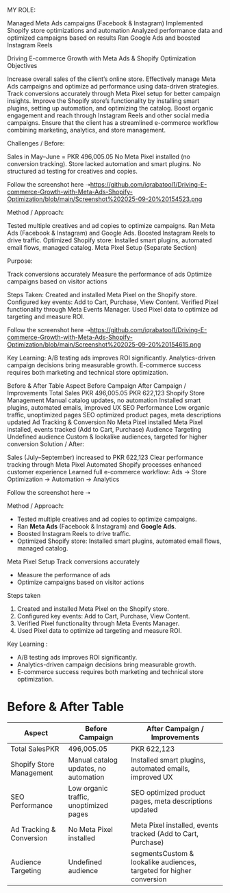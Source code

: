 MY ROLE:

Managed Meta Ads campaigns (Facebook & Instagram)
Implemented Shopify store optimizations and automation
Analyzed performance data and optimized campaigns based on results
Ran Google Ads and boosted Instagram Reels

Driving E-commerce Growth with Meta Ads & Shopify Optimization
Objectives

Increase overall sales of the client’s online store.
Effectively manage Meta Ads campaigns and optimize ad performance using data-driven strategies.
Track conversions accurately through Meta Pixel setup for better campaign insights.
Improve the Shopify store’s functionality by installing smart plugins, setting up automation, and optimizing the catalog.
Boost organic engagement and reach through Instagram Reels and other social media campaigns.
Ensure that the client has a streamlined e-commerce workflow combining marketing, analytics, and store management.

Challenges / Before:

Sales in May–June = PKR 496,005.05
No Meta Pixel installed (no conversion tracking).
Store lacked automation and smart plugins.
No structured ad testing for creatives and copies.

Follow the screenshot here ➝https://github.com/iqrabatool1/Driving-E-commerce-Growth-with-Meta-Ads-Shopify-Optimization/blob/main/Screenshot%202025-09-20%20154523.png

Method / Approach:

Tested multiple creatives and ad copies to optimize campaigns.
Ran Meta Ads (Facebook & Instagram) and Google Ads.
Boosted Instagram Reels to drive traffic.
Optimized Shopify store: Installed smart plugins, automated email flows, managed catalog.
Meta Pixel Setup (Separate Section)

Purpose:

Track conversions accurately
Measure the performance of ads
Optimize campaigns based on visitor actions

Steps Taken:
Created and installed Meta Pixel on the Shopify store.
Configured key events: Add to Cart, Purchase, View Content.
Verified Pixel functionality through Meta Events Manager.
Used Pixel data to optimize ad targeting and measure ROI.


Follow the screenshot here ➝https://github.com/iqrabatool1/Driving-E-commerce-Growth-with-Meta-Ads-Shopify-Optimization/blob/main/Screenshot%202025-09-20%20154615.png

Key Learning:
A/B testing ads improves ROI significantly.
Analytics-driven campaign decisions bring measurable growth.
E-commerce success requires both marketing and technical store optimization.

Before & After Table
Aspect	Before Campaign	After Campaign / Improvements
Total Sales PKR	496,005.05	PKR 622,123
Shopify Store Management	Manual catalog updates, no automation	Installed smart plugins, automated emails, improved UX
SEO Performance	Low organic traffic, unoptimized pages	SEO optimized product pages, meta descriptions updated
Ad Tracking & Conversion	No Meta Pixel installed	Meta Pixel installed, events tracked (Add to Cart, Purchase)
Audience Targeting	Undefined audience	Custom & lookalike audiences, targeted for higher conversion
Solution / After:

Sales (July–September) increased to PKR 622,123
Clear performance tracking through Meta Pixel
Automated Shopify processes enhanced customer experience
Learned full e-commerce workflow: Ads → Store Optimization → Automation → Analytics

 Follow the screenshot here ➝


Method / Approach:

- Tested multiple creatives and ad copies to optimize campaigns.
- Ran **Meta Ads** (Facebook & Instagram) and **Google Ads**.
- Boosted Instagram Reels to drive traffic.
- Optimized Shopify store: Installed smart plugins, automated email flows, managed catalog.

Meta Pixel Setup 
  Track conversions accurately
- Measure the performance of ads
- Optimize campaigns based on visitor actions

Steps taken
1. Created and installed Meta Pixel on the Shopify store.
2. Configured key events: Add to Cart, Purchase, View Content.
3. Verified Pixel functionality through Meta Events Manager.
4. Used Pixel data to optimize ad targeting and measure ROI.



 
 Key Learning :

- A/B testing ads improves ROI significantly.
- Analytics-driven campaign decisions bring measurable growth.
- E-commerce success requires both marketing and technical store optimization.

 

# Before & After Table

| Aspect | Before Campaign | After Campaign / Improvements |
| --- | --- | --- |
| Total SalesPKR |  496,005.05 | PKR 622,123 |
| Shopify Store Management | Manual catalog updates, no automation | Installed smart plugins, automated emails, improved UX |
| SEO Performance | Low organic traffic, unoptimized pages | SEO optimized product pages, meta descriptions updated |
| Ad Tracking & Conversion | No Meta Pixel installed | Meta Pixel installed, events tracked (Add to Cart, Purchase) |
| Audience Targeting | Undefined audience  | segmentsCustom & lookalike audiences, targeted for higher conversion |



